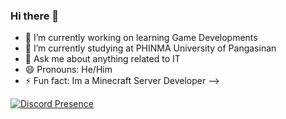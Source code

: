 ### Hi there 👋




- 🔭 I’m currently working on learning Game Developments
- 🌱 I’m currently studying at PHINMA University of Pangasinan
- 💬 Ask me about anything related to IT
- 😄 Pronouns: He/Him
- ⚡ Fun fact: Im a Minecraft Server Developer
-->

  
[![Discord Presence](https://lanyard.cnrad.dev/api/765366739202342933)](https://discord.com/users/765366739202342933)
